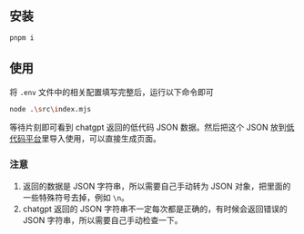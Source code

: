 ## 安装

```sh
pnpm i
```

## 使用

将 `.env` 文件中的相关配置填写完整后，运行以下命令即可

```sh
node .\src\index.mjs
```

等待片刻即可看到 chatgpt 返回的低代码 JSON 数据。然后把这个 JSON 放到[低代码平台](https://woai3c.github.io/visual-drag-demo/)里导入使用，可以直接生成页面。

### 注意

1. 返回的数据是 JSON 字符串，所以需要自己手动转为 JSON 对象，把里面的一些特殊符号去掉，例如 `\n`。
2. chatgpt 返回的 JSON 字符串不一定每次都是正确的，有时候会返回错误的 JSON 字符串，所以需要自己手动检查一下。
